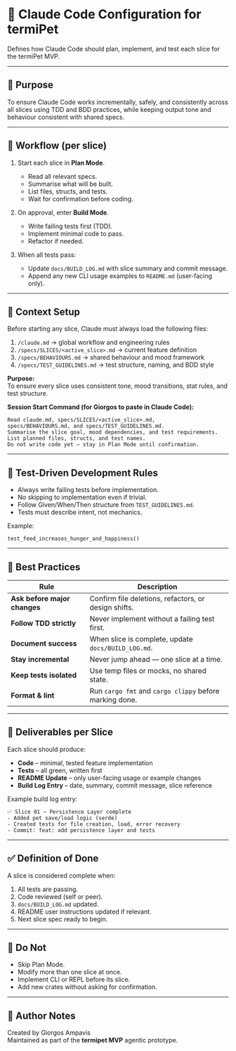 # 🤖 Claude Code Configuration for termiPet

Defines how Claude Code should plan, implement, and test each slice for the termiPet MVP.

---

## 🎯 Purpose

To ensure Claude Code works incrementally, safely, and consistently across all slices using TDD and BDD practices, while keeping output tone and behaviour consistent with shared specs.

---

## 🧩 Workflow (per slice)

1. Start each slice in **Plan Mode**.
   - Read all relevant specs.
   - Summarise what will be built.
   - List files, structs, and tests.
   - Wait for confirmation before coding.

2. On approval, enter **Build Mode**.
   - Write failing tests first (TDD).
   - Implement minimal code to pass.
   - Refactor if needed.

3. When all tests pass:
   - Update `docs/BUILD_LOG.md` with slice summary and commit message.
   - Append any new CLI usage examples to `README.md` (user-facing only).

---

## 🧭 Context Setup

Before starting any slice, Claude must always load the following files:

1. `/claude.md` → global workflow and engineering rules  
2. `/specs/SLICES/<active_slice>.md` → current feature definition  
3. `/specs/BEHAVIOURS.md` → shared behaviour and mood framework  
4. `/specs/TEST_GUIDELINES.md` → test structure, naming, and BDD style  

**Purpose:**  
To ensure every slice uses consistent tone, mood transitions, stat rules, and test structure.

**Session Start Command (for Giorgos to paste in Claude Code):**

```
Read claude.md, specs/SLICES/<active_slice>.md,
specs/BEHAVIOURS.md, and specs/TEST_GUIDELINES.md.
Summarise the slice goal, mood dependencies, and test requirements.
List planned files, structs, and test names.
Do not write code yet — stay in Plan Mode until confirmation.
```

---

## 🧪 Test-Driven Development Rules

- Always write failing tests before implementation.  
- No skipping to implementation even if trivial.  
- Follow Given/When/Then structure from `TEST_GUIDELINES.md`.  
- Tests must describe intent, not mechanics.

Example:
```
test_feed_increases_hunger_and_happiness()
```

---

## 🧠 Best Practices

| Rule | Description |
|------|--------------|
| **Ask before major changes** | Confirm file deletions, refactors, or design shifts. |
| **Follow TDD strictly** | Never implement without a failing test first. |
| **Document success** | When slice is complete, update `docs/BUILD_LOG.md`. |
| **Stay incremental** | Never jump ahead — one slice at a time. |
| **Keep tests isolated** | Use temp files or mocks, no shared state. |
| **Format & lint** | Run `cargo fmt` and `cargo clippy` before marking done. |

---

## 🧾 Deliverables per Slice

Each slice should produce:

- **Code** – minimal, tested feature implementation  
- **Tests** – all green, written first  
- **README Update** – only user-facing usage or example changes  
- **Build Log Entry** – date, summary, commit message, slice reference  

Example build log entry:

```
✅ Slice 01 – Persistence Layer complete
- Added pet save/load logic (serde)
- Created tests for file creation, load, error recovery
- Commit: feat: add persistence layer and tests
```

---

## ✅ Definition of Done

A slice is considered complete when:

1. All tests are passing.  
2. Code reviewed (self or peer).  
3. `docs/BUILD_LOG.md` updated.  
4. README user instructions updated if relevant.  
5. Next slice spec ready to begin.

---

## 🚫 Do Not

- Skip Plan Mode.
- Modify more than one slice at once.
- Implement CLI or REPL before its slice.
- Add new crates without asking for confirmation.

---

## 🧭 Author Notes

Created by Giorgos Ampavis  
Maintained as part of the **termipet MVP** agentic prototype.

